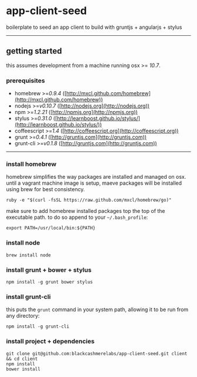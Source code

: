 app-client-seed
===============

boilerplate to seed an app client to build with gruntjs + angularjs + stylus


-----


## getting started

this assumes development from a machine running osx >= *10.7*.

### prerequisites
* homebrew      >=*0.9.4*     ([http://mxcl.github.com/homebrew](http://mxcl.github.com/homebrew))
* nodejs        >=*v0.10.7*   ([http://nodejs.org](http://nodejs.org))
* npm           >=*1.2.21*    ([http://npmjs.org](http://npmjs.org))
* stylus        >=*0.31.0*    ([http://learnboost.github.io/stylus/](http://learnboost.github.io/stylus/))
* coffeescript  >=*1.4*       ([http://coffeescript.org](http://coffeescript.org))
* grunt         >=*0.4.1*     ([http://gruntjs.com](http://gruntjs.com))
* grunt-cli     >=*v0.1.8*    ([http://gruntjs.com](http://gruntjs.com))


-----


### install homebrew

homebrew simplifies the way packages are installed and managed on osx. until a
vagrant machine image is setup, maeve packages will be installed using brew for
best consistency.

    ruby -e "$(curl -fsSL https://raw.github.com/mxcl/homebrew/go)"

make sure to add homebrew installed packages top the top of the executable path.
to do so append to your `~/.bash_profile`:

    export PATH=/usr/local/bin:${PATH}


### install node

    brew install node


### install grunt + bower + stylus

    npm install -g grunt bower stylus


### install grunt-cli

this puts the `grunt` command in your system path, allowing it to be run from
any directory:

    npm install -g grunt-cli


### install project + dependencies

    git clone git@github.com:blackcashmerelabs/app-client-seed.git client && cd client
    npm install
    bower install
